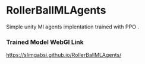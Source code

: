 # RollerBallMLAgents

Simple unity Ml agents implentation trained with PPO .



### Trained Model WebGl Link
https://slimgabsi.github.io/RollerBallMLAgents/
